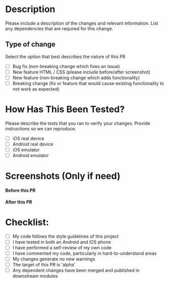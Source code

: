 # Description

Please include a description of the changes and relevant information. List any dependencies that are required for this change.

## Type of change

Select the option that best describes the nature of this PR

- [ ] Bug fix (non-breaking change which fixes an issue)
- [ ] New feature HTML / CSS (please include before/after screenshot)
- [ ] New feature (non-breaking change which adds functionality)
- [ ] Breaking change (fix or feature that would cause existing functionality to not work as expected)

# How Has This Been Tested?

Please describe the tests that you ran to verify your changes. Provide instructions so we can reproduce.

- [ ] iOS real device
- [ ] Android real device
- [ ] iOS emulator
- [ ] Android emulator

# Screenshots (Only if need)

#### Before this PR

#### After this PR

# Checklist:

- [ ] My code follows the style guidelines of this project
- [ ] I have tested in both an Android and iOS phone
- [ ] I have performed a self-review of my own code
- [ ] I have commented my code, particularly in hard-to-understand areas
- [ ] My changes generate no new warnings
- [ ] The target of this PR is 'alpha'
- [ ] Any dependent changes have been merged and published in downstream modules
